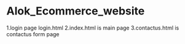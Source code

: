 # Alok_Ecommerce_website
1.login page login.html
2.index.html is main page
3.contactus.html is contactus form page
